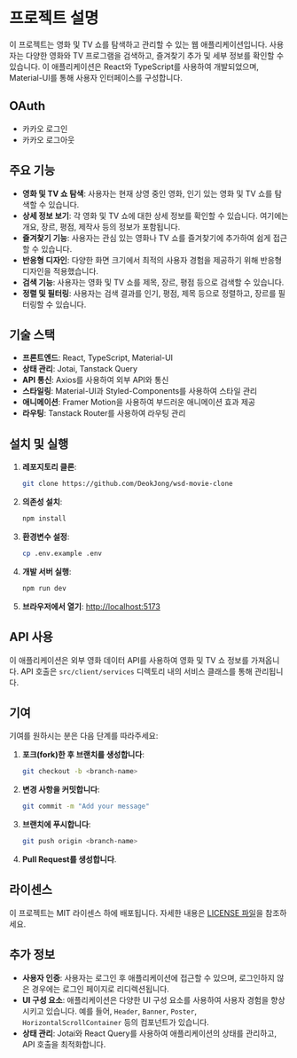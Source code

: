 
# 프로젝트 설명

이 프로젝트는 영화 및 TV 쇼를 탐색하고 관리할 수 있는 웹 애플리케이션입니다. 사용자는 다양한 영화와 TV 프로그램을 검색하고, 즐겨찾기 추가 및 세부 정보를 확인할 수 있습니다. 이 애플리케이션은 React와 TypeScript를 사용하여 개발되었으며, Material-UI를 통해 사용자 인터페이스를 구성합니다.

## OAuth

- 카카오 로그인
- 카카오 로그아웃

## 주요 기능

- **영화 및 TV 쇼 탐색**: 사용자는 현재 상영 중인 영화, 인기 있는 영화 및 TV 쇼를 탐색할 수 있습니다.
- **상세 정보 보기**: 각 영화 및 TV 쇼에 대한 상세 정보를 확인할 수 있습니다. 여기에는 개요, 장르, 평점, 제작사 등의 정보가 포함됩니다.
- **즐겨찾기 기능**: 사용자는 관심 있는 영화나 TV 쇼를 즐겨찾기에 추가하여 쉽게 접근할 수 있습니다.
- **반응형 디자인**: 다양한 화면 크기에서 최적의 사용자 경험을 제공하기 위해 반응형 디자인을 적용했습니다.
- **검색 기능**: 사용자는 영화 및 TV 쇼를 제목, 장르, 평점 등으로 검색할 수 있습니다.
- **정렬 및 필터링**: 사용자는 검색 결과를 인기, 평점, 제목 등으로 정렬하고, 장르를 필터링할 수 있습니다.

## 기술 스택

- **프론트엔드**: React, TypeScript, Material-UI
- **상태 관리**: Jotai, Tanstack Query
- **API 통신**: Axios를 사용하여 외부 API와 통신
- **스타일링**: Material-UI과 Styled-Components를 사용하여 스타일 관리
- **애니메이션**: Framer Motion을 사용하여 부드러운 애니메이션 효과 제공
- **라우팅**: Tanstack Router를 사용하여 라우팅 관리

## 설치 및 실행

1. **레포지토리 클론**:

    ```bash
    git clone https://github.com/DeokJong/wsd-movie-clone
    ```

2. **의존성 설치**:

    ```bash
    npm install
    ```

3. **환경변수 설정**:

    ```bash
    cp .env.example .env
    ```

4. **개발 서버 실행**:

    ```bash
    npm run dev
    ```

5. **브라우저에서 열기**: [http://localhost:5173](http://localhost:5173)

## API 사용

이 애플리케이션은 외부 영화 데이터 API를 사용하여 영화 및 TV 쇼 정보를 가져옵니다. API 호출은 `src/client/services` 디렉토리 내의 서비스 클래스를 통해 관리됩니다.

## 기여

기여를 원하시는 분은 다음 단계를 따라주세요:

1. **포크(fork)한 후 브랜치를 생성합니다**:

    ```bash
    git checkout -b <branch-name>
    ```

2. **변경 사항을 커밋합니다**:

    ```bash
    git commit -m "Add your message"
    ```

3. **브랜치에 푸시합니다**:

    ```bash
    git push origin <branch-name>
    ```

4. **Pull Request를 생성합니다**.

## 라이센스

이 프로젝트는 MIT 라이센스 하에 배포됩니다. 자세한 내용은 [LICENSE 파일](./LICENSE)을 참조하세요.

## 추가 정보

- **사용자 인증**: 사용자는 로그인 후 애플리케이션에 접근할 수 있으며, 로그인하지 않은 경우에는 로그인 페이지로 리디렉션됩니다.
- **UI 구성 요소**: 애플리케이션은 다양한 UI 구성 요소를 사용하여 사용자 경험을 향상시키고 있습니다. 예를 들어, `Header`, `Banner`, `Poster`, `HorizontalScrollContainer` 등의 컴포넌트가 있습니다.
- **상태 관리**: Jotai와 React Query를 사용하여 애플리케이션의 상태를 관리하고, API 호출을 최적화합니다.
